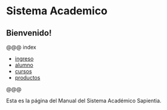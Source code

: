 # Sistema Academico

## Bienvenido!

@@@ index

* [ingreso](ingreso/index.md)
* [alumno](alumno/index.md)
* [cursos](cursos/index.md)
* [productos](productos/index.md)

@@@

Esta es la página del Manual del Sistema Académico Sapientia.
